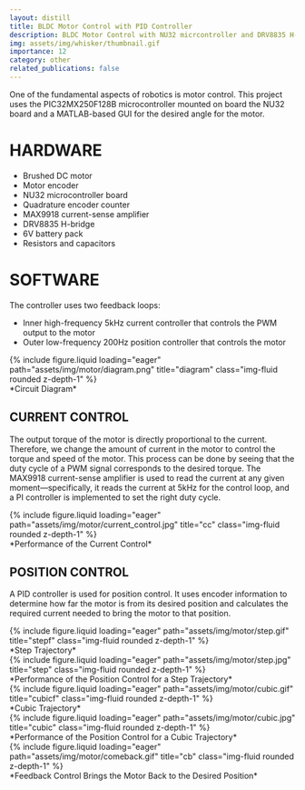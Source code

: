 ```yaml
---
layout: distill
title: BLDC Motor Control with PID Controller
description: BLDC Motor Control with NU32 micrcontroller and DRV8835 H-bridge motor driver
img: assets/img/whisker/thumbnail.gif
importance: 12
category: other
related_publications: false
---
```


One of the fundamental aspects of robotics is motor control. This project uses the PIC32MX250F128B microcontroller mounted on board the NU32 board and a MATLAB-based GUI for the desired angle for the motor.

# HARDWARE
- Brushed DC motor 
- Motor encoder
- NU32 microcontroller board
- Quadrature encoder counter
- MAX9918 current-sense amplifier
- DRV8835 H-bridge
- 6V battery pack
- Resistors and capacitors

# SOFTWARE

The controller uses two feedback loops: 
- Inner high-frequency 5kHz current controller that controls the PWM output to the motor 
- Outer low-frequency 200Hz position controller that controls the motor

<div class="row">
    <div class="col-sm mt-3 mt-md-0">
        {% include figure.liquid loading="eager" path="assets/img/motor/diagram.png" title="diagram" class="img-fluid rounded z-depth-1" %}
    </div>
</div>
<div class="caption">
   *Circuit Diagram*
</div>

## CURRENT CONTROL

The output torque of the motor is directly proportional to the current. Therefore, we change the amount of current in the motor to control the torque and speed of the motor. This process can be done by seeing that the duty cycle of a PWM signal corresponds to the desired torque. The MAX9918 current-sense amplifier is used to read the current at any given moment—specifically, it reads the current at 5kHz for the control loop, and a PI controller is implemented to set the right duty cycle.

<div class="row">
    <div class="col-sm mt-3 mt-md-0">
        {% include figure.liquid loading="eager" path="assets/img/motor/current_control.jpg" title="cc" class="img-fluid rounded z-depth-1" %}
    </div>
</div>
<div class="caption">
   *Performance of the Current Control*
</div>

## POSITION CONTROL

A PID controller is used for position control. It uses encoder information to determine how far the motor is from its desired position and calculates the required current needed to bring the motor to that position.

<div class="row">
    <div class="col-sm mt-3 mt-md-0">
        {% include figure.liquid loading="eager" path="assets/img/motor/step.gif" title="stepf" class="img-fluid rounded z-depth-1" %}
    </div>
</div>
<div class="caption">
   *Step Trajectory*
</div>

<div class="row">
    <div class="col-sm mt-3 mt-md-0">
        {% include figure.liquid loading="eager" path="assets/img/motor/step.jpg" title="step" class="img-fluid rounded z-depth-1" %}
    </div>
</div>
<div class="caption">
   *Performance of the Position Control for a Step Trajectory*
</div>

<div class="row">
    <div class="col-sm mt-3 mt-md-0">
        {% include figure.liquid loading="eager" path="assets/img/motor/cubic.gif" title="cubicf" class="img-fluid rounded z-depth-1" %}
    </div>
</div>
<div class="caption">
   *Cubic Trajectory*
</div>

<div class="row">
    <div class="col-sm mt-3 mt-md-0">
        {% include figure.liquid loading="eager" path="assets/img/motor/cubic.jpg" title="cubic" class="img-fluid rounded z-depth-1" %}
    </div>
</div>
<div class="caption">
   *Performance of the Position Control for a Cubic Trajectory*
</div>

<div class="row">
    <div class="col-sm mt-3 mt-md-0">
        {% include figure.liquid loading="eager" path="assets/img/motor/comeback.gif" title="cb" class="img-fluid rounded z-depth-1" %}
    </div>
</div>
<div class="caption">
   *Feedback Control Brings the Motor Back to the Desired Position*
</div>
